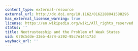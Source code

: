 ```yaml
---
content_type: external-resource
external_url: http://dx.doi.org/10.1162/0162288041588296
has_external_license_warning: true
license: https://en.wikipedia.org/wiki/All_rights_reserved
status: ''
title: Neotrusteeship and the Problem of Weak States
uid: 670c5dde-32eb-4a74-a292-95c7e144173d
wayback_url: ''
---
```

